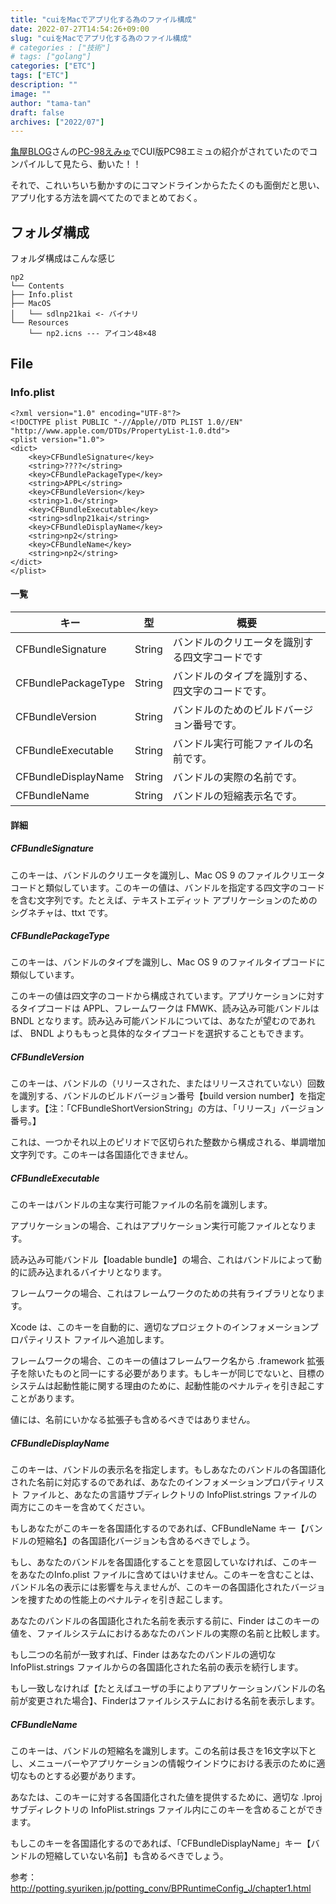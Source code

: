 ```yaml
---
title: "cuiをMacでアプリ化する為のファイル構成"
date: 2022-07-27T14:54:26+09:00
slug: "cuiをMacでアプリ化する為のファイル構成"
# categories : ["技術"]
# tags: ["golang"]
categories: ["ETC"]
tags: ["ETC"]
description: ""
image: ""
author: "tama-tan"
draft: false
archives: ["2022/07"]
---
```


[亀屋BLOG](http://kameya-z.way-nifty.com/blog/)さんの[PC-98えみゅ](http://kameya-z.way-nifty.com/blog/2021/10/post-1bd017.html)でCUI版PC98エミュの紹介がされていたのでコンパイルして見たら、動いた！！

それで、これいちいち動かすのにコマンドラインからたたくのも面倒だと思い、アプリ化する方法を調べてたのでまとめておく。


## フォルダ構成
フォルダ構成はこんな感じ

```
np2
└── Contents
├── Info.plist
├── MacOS
│   └── sdlnp21kai <- バイナリ
└── Resources
	└── np2.icns --- アイコン48×48
```

## File

###  Info.plist

```
<?xml version="1.0" encoding="UTF-8"?>
<!DOCTYPE plist PUBLIC "-//Apple//DTD PLIST 1.0//EN" "http://www.apple.com/DTDs/PropertyList-1.0.dtd">
<plist version="1.0">
<dict>
	<key>CFBundleSignature</key>
	<string>????</string>
	<key>CFBundlePackageType</key>
	<string>APPL</string>
	<key>CFBundleVersion</key>
	<string>1.0</string>
	<key>CFBundleExecutable</key>
	<string>sdlnp21kai</string>
	<key>CFBundleDisplayName</key>
	<string>np2</string>
	<key>CFBundleName</key>
	<string>np2</string>
</dict>
</plist>
```

#### 一覧

| キー                  | 型        | 概要                       |
|---------------------|----------|--------------------------|
| CFBundleSignature   | 	String	 | バンドルのクリエータを識別する四文字コードです  |
| CFBundlePackageType | 	String	 | バンドルのタイプを識別する、四文字のコードです。 | 
| CFBundleVersion     | 	String  | 	バンドルのためのビルドバージョン番号です。   |
| CFBundleExecutable	 | String   | 	バンドル実行可能ファイルの名前です。      |
| CFBundleDisplayName | 	String  | 	バンドルの実際の名前です。           |
| CFBundleName	       | String   | 	バンドルの短縮表示名です。           |


#### 詳細 
##### CFBundleSignature
このキーは、バンドルのクリエータを識別し、Mac OS 9 のファイルクリエータコードと類似しています。このキーの値は、バンドルを指定する四文字のコードを含む文字列です。たとえば、テキストエディット アプリケーションのためのシグネチャは、ttxt です。

##### CFBundlePackageType
このキーは、バンドルのタイプを識別し、Mac OS 9 のファイルタイプコードに類似しています。

このキーの値は四文字のコードから構成されています。アプリケーションに対するタイプコードは APPL、フレームワークは FMWK、読み込み可能バンドルは BNDL となります。読み込み可能バンドルについては、あなたが望むのであれば、 BNDL よりももっと具体的なタイプコードを選択することもできます。

##### CFBundleVersion
このキーは、バンドルの（リリースされた、またはリリースされていない）回数を識別する、バンドルのビルドバージョン番号【build version number】を指定します。【注：「CFBundleShortVersionString」の方は、「リリース」バージョン番号。】

これは、一つかそれ以上のピリオドで区切られた整数から構成される、単調増加文字列です。このキーは各国語化できません。

##### CFBundleExecutable
このキーはバンドルの主な実行可能ファイルの名前を識別します。

アプリケーションの場合、これはアプリケーション実行可能ファイルとなります。

読み込み可能バンドル【loadable bundle】の場合、これはバンドルによって動的に読み込まれるバイナリとなります。

フレームワークの場合、これはフレームワークのための共有ライブラリとなります。

Xcode は、このキーを自動的に、適切なプロジェクトのインフォメーションプロパティリスト ファイルへ追加します。

フレームワークの場合、このキーの値はフレームワーク名から .framework 拡張子を除いたものと同一にする必要があります。もしキーが同じでないと、目標のシステムは起動性能に関する理由のために、起動性能のペナルティを引き起こすことがあります。

値には、名前にいかなる拡張子も含めるべきではありません。

##### CFBundleDisplayName
このキーは、バンドルの表示名を指定します。もしあなたのバンドルの各国語化された名前に対応するのであれば、あなたのインフォメーションプロパティリスト ファイルと、あなたの言語サブディレクトリの InfoPlist.strings ファイルの両方にこのキーを含めてください。

もしあなたがこのキーを各国語化するのであれば、CFBundleName キー【バンドルの短縮名】の各国語化バージョンも含めるべきでしょう。

もし、あなたのバンドルを各国語化することを意図していなければ、このキーをあなたのInfo.plist ファイルに含めてはいけません。このキーを含むことは、バンドル名の表示には影響を与えませんが、このキーの各国語化されたバージョンを捜すための性能上のペナルティを引き起こします。

あなたのバンドルの各国語化された名前を表示する前に、Finder はこのキーの値を、ファイルシステムにおけるあなたのバンドルの実際の名前と比較します。

もし二つの名前が一致すれば、Finder はあなたのバンドルの適切な InfoPlist.strings ファイルからの各国語化された名前の表示を続行します。

もし一致しなければ【たとえばユーザの手によりアプリケーションバンドルの名前が変更された場合】、Finderはファイルシステムにおける名前を表示します。

##### CFBundleName
このキーは、バンドルの短縮名を識別します。この名前は長さを16文字以下とし、メニューバーやアプリケーションの情報ウインドウにおける表示のために適切なものとする必要があります。

あなたは、このキーに対する各国語化された値を提供するために、適切な .lproj サブディレクトリの InfoPlist.strings ファイル内にこのキーを含めることができます。

もしこのキーを各国語化するのであれば、「CFBundleDisplayName」キー【バンドルの短縮していない名前】も含めるべきでしょう。


参考： 
http://potting.syuriken.jp/potting_conv/BPRuntimeConfig_J/chapter1.html
